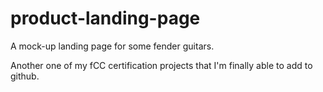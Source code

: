 # product-landing-page
A mock-up landing page for some fender guitars. 

Another one of my fCC certification projects that I'm finally able to add to github.